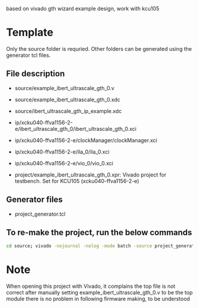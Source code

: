 based on vivado gth wizard example design, work with kcu105

# Template
Only the source folder is requried. Other folders can be generated using the generator tcl files.

## File description 
- source/example_ibert_ultrascale_gth_0.v
- source/example_ibert_ultrascale_gth_0.xdc
- source/ibert_ultrascale_gth_ip_example.xdc

- ip/xcku040-ffva1156-2-e/ibert_ultrascale_gth_0/ibert_ultrascale_gth_0.xci
- ip/xcku040-ffva1156-2-e/clockManager/clockManager.xci
- ip/xcku040-ffva1156-2-e/ila_0/ila_0.xci
- ip/xcku040-ffva1156-2-e/vio_0/vio_0.xci

- project/example_ibert_ultrascale_gth_0.xpr: Vivado project for testbench. Set for KCU105 (xcku040-ffva1156-2-e)

## Generator files
- project_generator.tcl

## To re-make the project, run the below commands
~~~~bash
cd source; vivado -nojournal -nolog -mode batch -source project_generator.tcl
~~~~

# Note
When opening this project with Vivado, it complains the top file is not correct
after manually setting example_ibert_ultrascale_gth_0.v to be the top module there is no problem
in following firmware making, to be understood
